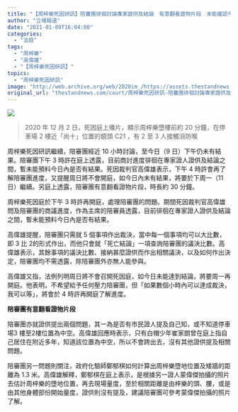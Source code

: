 ```yaml
---
title: "【周梓樂死因研訊】陪審團徘徊討論專家證供及結論　有意翻看證物片段　未能確認今日內有結果"
author: "立場報道"
date: "2021-01-09T16:04:00"
categories:
  - "法庭"
tags:
  - "周梓樂"
  - "高偉雄"
  - "【周梓樂死因研訊】"
topics:
  - "周梓樂死因研訊"
image: "http://web.archive.org/web/2020im_/https://assets.thestandnews.com/media/photos/Untitled-1-15_iEy6t_KnBSGRh.png"
original_url: "thestandnews.com/court/周梓樂死因研訊-陪審團徘徊討論專家證供及結論-有意翻看證物片段-未能確認今日內有結果"
---
```

![](http://web.archive.org/web/2020im_/https://assets.thestandnews.com/media/photos/Untitled-1-15_iEy6t_KnBSGRh.png)
> 2020 年 12 月 2 日，死因庭上播片，顯示周梓樂墮樓前約 20 分鐘，在停車場 2 樓近「尚十」位置的鏡頭 C21 ，有 2 至 3 人接觸消防喉

周梓樂死因研訊繼續，陪審團經近 10 小時討論，至今日（9 日）下午仍未有結果。陪審團下午 3 時許在庭上透露，目前商討進度徘徊在專家證人證供及結論之間，暫未能預料今日內是否有結果。死因裁判官高偉雄表示，下午 4 時許會再了解陪審團進度，又提醒周日將不會開庭，如今日內未有結果，將要於下周一（11 日）繼續。另庭上透露，陪審團有意翻看證物片段，時長約 30 分鐘。

周梓樂死因庭於下午 3 時許再開庭，處理陪審團的問題。期間死因裁判官高偉雄問及陪審團的商議進度，作為主席的陪審員透露，目前徘徊在專家證人證供及結論之間，暫未能預料今日內是否有結果。

高偉雄提醒，陪審團只需就 5 個事項作出裁決，當中每一個事項均可以大比數，即 3 比 2的形式作出，而他只會就「死亡結論」一項查詢陪審團的議決比數。高偉雄表示，其餘事項的議決比數、接納甚麼證供而作出相關議決，以及如何作出決定，陪審團均不需透露，除陪審團外亦無人能參與。

高偉雄又指，法例列明周日將不會召開死因庭，如今日未能達到結論，將要周一再開庭。他表明，不希望給予任何壓力陪審團，但「如果數個小時內可以達成裁決，我可以等」，將會於 4 時許再開庭了解進度。

**陪審團有意翻看證物片段**

陪審團亦就證供提出兩個問題，其一為是否有市民證人提及自己知，或不知道停車場3 樓至2樓位置為中空。高偉雄回應時表示，只有白帽少年崔家朗曾在庭上指自己居住在附近多年，知道該位置為中空，所以不會跨出去，沒有其他證供提及相關問題。

陪審團另一問題則關注，政府化驗師鄭郁棋如何計算出周梓樂墮地位置及矮牆的距離為 1.3 米。高偉雄解釋，鄭郁棋在庭上表示，是根據另一證人蒙偉傑拍攝的照片去估計周梓樂的墮地位置，再去現場量度，至於相關距離是由梓樂的頭、腰，或是由其他身體部份開始量度，證供則沒有提及，建議陪審團可參考蒙偉傑拍攝的照片了解。